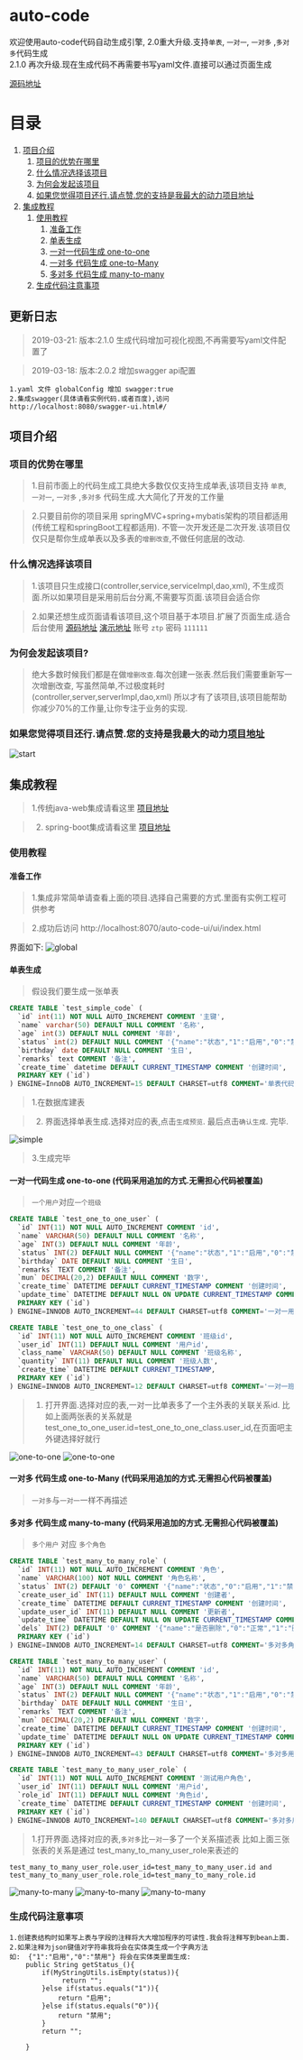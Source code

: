 # auto-code
欢迎使用auto-code代码自动生成引擎, 
2.0重大升级.支持`单表`, `一对一`, `一对多` ,`多对多`代码生成  
2.1.0 再次升级.现在生成代码不再需要书写yaml文件.直接可以通过页面生成

[源码地址](https://gitee.com/ztp/auto-code)

# 目录
1. <a href="#1">项目介绍</a>
    1. <a href="#1.1">项目的优势在哪里</a>
    2. <a href="#1.2">什么情况选择该项目</a>
    3. <a href="#1.3">为何会发起该项目</a>
    4. <a href="#1.4">如果您觉得项目还行.请点赞.您的支持是我最大的动力项目地址</a>
2. <a href="#2">集成教程</a>
    1. <a href="#2.1">使用教程</a>
        1. <a href="#2.1.1">准备工作</a>
        2. <a href="#2.1.2">单表生成</a>
        3. <a href="#2.1.3">一对一代码生成 one-to-one</a>
        4. <a href="#2.1.4">一对多 代码生成 one-to-Many</a>
        5.  <a href="#2.1.5">多对多 代码生成 many-to-many</a>
    2.  <a href="#2.2">生成代码注意事项</a>

## 更新日志

> 2019-03-21: 版本:2.1.0 生成代码增加可视化视图,不再需要写yaml文件配置了

> 2019-03-18: 版本:2.0.2 增加swagger api配置

    1.yaml 文件 globalConfig 增加 swagger:true 
    2.集成swagger(具体请看实例代码.或者百度),访问 http://localhost:8080/swagger-ui.html#/


## <a name="1">项目介绍</a>
### <a name="1.1">项目的优势在哪里</a>

> 1.目前市面上的代码生成工具绝大多数仅仅支持生成单表,该项目支持 `单表`, `一对一`, `一对多` ,`多对多` 
代码生成.大大简化了开发的工作量

> 2.只要目前你的项目采用 springMVC+spring+mybatis架构的项目都适用(传统工程和springBoot工程都适用).
不管一次开发还是二次开发.该项目仅仅只是帮你生成单表以及多表的`增删改查`,不做任何底层的改动.

### <a name="1.2">什么情况选择该项目</a>
> 1.该项目只生成接口(controller,service,serviceImpl,dao,xml),
不生成页面.所以如果项目是采用前后台分离,不需要写页面.该项目会适合你

> 2.如果还想生成页面请看该项目,这个项目基于本项目.扩展了页面生成.适合后台使用 [源码地址](https://gitee.com/ztp/auto-code-admin) 
 [演示地址](http://www.zengtengpeng.com/login/gotoLogin) 账号 `ztp`  密码 `111111`
 
### <a name="1.3">为何会发起该项目? </a>

> 绝大多数时候我们都是在做`增删改查`.每次创建一张表.然后我们需要重新写一次增删改查,
写虽然简单,不过极度耗时(controller,server,serverImpl,dao,xml) 
    所以才有了该项目,该项目能帮助你减少70%的工作量,让你专注于业务的实现.

### <a name="1.4">如果您觉得项目还行.请点赞.您的支持是我最大的动力[项目地址](https://gitee.com/ztp/auto-code)</a>

![start](http://images.zengtengpeng.com/auto-code/start.png)

## <a name="2">集成教程</a>

> 1.传统java-web集成请看这里 [项目地址](https://gitee.com/ztp/auto-code-ui)

> 2. spring-boot集成请看这里 [项目地址](https://gitee.com/ztp/auto-code-spring-boot-starter)


### <a name="2.1">使用教程</a>
#### <a name="2.1.1">准备工作</a>

>1.集成非常简单请查看上面的项目.选择自己需要的方式.里面有实例工程可供参考

>2.成功后访问 http://localhost:8070/auto-code-ui/ui/index.html

界面如下: 
![global](http://images.zengtengpeng.com/auto-code-ui/global.png)

#### <a name="2.1.2">单表生成</a>

>假设我们要生成一张单表
```sql
CREATE TABLE `test_simple_code` (
  `id` int(11) NOT NULL AUTO_INCREMENT COMMENT '主键',
  `name` varchar(50) DEFAULT NULL COMMENT '名称',
  `age` int(3) DEFAULT NULL COMMENT '年龄',
  `status` int(2) DEFAULT NULL COMMENT '{"name":"状态","1":"启用","0":"禁用"}',
  `birthday` date DEFAULT NULL COMMENT '生日',
  `remarks` text COMMENT '备注',
  `create_time` datetime DEFAULT CURRENT_TIMESTAMP COMMENT '创建时间',
  PRIMARY KEY (`id`)
) ENGINE=InnoDB AUTO_INCREMENT=15 DEFAULT CHARSET=utf8 COMMENT='单表代码生成';
```

>1.在数据库建表

>2. 界面选择单表生成.选择对应的表,点击`生成预览`. 最后点击`确认生成`. 完毕.

![simple](http://images.zengtengpeng.com/auto-code-ui/simple.png)

>3.生成完毕 
#### <a name="2.1.3">一对一代码生成 one-to-one (代码采用追加的方式.无需担心代码被覆盖) </a>

>`一个用户`对应`一个班级`
```sql
CREATE TABLE `test_one_to_one_user` (
  `id` INT(11) NOT NULL AUTO_INCREMENT COMMENT 'id',
  `name` VARCHAR(50) DEFAULT NULL COMMENT '名称',
  `age` INT(3) DEFAULT NULL COMMENT '年龄',
  `status` INT(2) DEFAULT NULL COMMENT '{"name":"状态","1":"启用","0":"禁用"}',
  `birthday` DATE DEFAULT NULL COMMENT '生日',
  `remarks` TEXT COMMENT '备注',
  `mun` DECIMAL(20,2) DEFAULT NULL COMMENT '数字',
  `create_time` DATETIME DEFAULT CURRENT_TIMESTAMP COMMENT '创建时间',
  `update_time` DATETIME DEFAULT NULL ON UPDATE CURRENT_TIMESTAMP COMMENT '更新时间',
  PRIMARY KEY (`id`)
) ENGINE=INNODB AUTO_INCREMENT=44 DEFAULT CHARSET=utf8 COMMENT='一对一用户';

CREATE TABLE `test_one_to_one_class` (
  `id` INT(11) NOT NULL AUTO_INCREMENT COMMENT '班级id',
  `user_id` INT(11) DEFAULT NULL COMMENT '用户id',
  `class_name` VARCHAR(50) DEFAULT NULL COMMENT '班级名称',
  `quantity` INT(11) DEFAULT NULL COMMENT '班级人数',
  `create_time` DATETIME DEFAULT CURRENT_TIMESTAMP,
  PRIMARY KEY (`id`)
) ENGINE=INNODB AUTO_INCREMENT=12 DEFAULT CHARSET=utf8 COMMENT='一对一班级';

```

>1. 打开界面.选择对应的表,一对一比单表多了一个主外表的关联关系id.
比如上面两张表的关系就是 test_one_to_one_user.id=test_one_to_one_class.user_id,在页面吧主外键选择好就行

![one-to-one](http://images.zengtengpeng.com/auto-code-ui/one-to-one1.png)
![one-to-one](http://images.zengtengpeng.com/auto-code-ui/one-to-one2.png)

#### <a name="2.1.4">一对多 代码生成 one-to-Many (代码采用追加的方式.无需担心代码被覆盖)</a>

>  `一对多`与`一对一`一样不再描述


#### <a name="2.1.5">多对多 代码生成 many-to-many (代码采用追加的方式.无需担心代码被覆盖)</a>
    
> `多个用户` 对应 `多个角色`

```sql
CREATE TABLE `test_many_to_many_role` (
  `id` INT(11) NOT NULL AUTO_INCREMENT COMMENT '角色',
  `name` VARCHAR(100) NOT NULL COMMENT '角色名称',
  `status` INT(2) DEFAULT '0' COMMENT '{"name":"状态","0":"启用","1":"禁用"}',
  `create_user_id` INT(11) DEFAULT NULL COMMENT '创建者',
  `create_time` DATETIME DEFAULT CURRENT_TIMESTAMP COMMENT '创建时间',
  `update_user_id` INT(11) DEFAULT NULL COMMENT '更新者',
  `update_time` DATETIME DEFAULT NULL ON UPDATE CURRENT_TIMESTAMP COMMENT '更新时间',
  `dels` INT(2) DEFAULT '0' COMMENT '{"name":"是否删除","0":"正常","1":"删除"}',
  PRIMARY KEY (`id`)
) ENGINE=INNODB AUTO_INCREMENT=14 DEFAULT CHARSET=utf8 COMMENT='多对多角色';

CREATE TABLE `test_many_to_many_user` (
  `id` INT(11) NOT NULL AUTO_INCREMENT COMMENT 'id',
  `name` VARCHAR(50) DEFAULT NULL COMMENT '名称',
  `age` INT(3) DEFAULT NULL COMMENT '年龄',
  `status` INT(2) DEFAULT NULL COMMENT '{"name":"状态","1":"启用","0":"禁用"}',
  `birthday` DATE DEFAULT NULL COMMENT '生日',
  `remarks` TEXT COMMENT '备注',
  `mun` DECIMAL(20,2) DEFAULT NULL COMMENT '数字',
  `create_time` DATETIME DEFAULT CURRENT_TIMESTAMP COMMENT '创建时间',
  `update_time` DATETIME DEFAULT NULL ON UPDATE CURRENT_TIMESTAMP COMMENT '更新时间',
  PRIMARY KEY (`id`)
) ENGINE=INNODB AUTO_INCREMENT=43 DEFAULT CHARSET=utf8 COMMENT='多对多用户';

CREATE TABLE `test_many_to_many_user_role` (
  `id` INT(11) NOT NULL AUTO_INCREMENT COMMENT '测试用户角色',
  `user_id` INT(11) DEFAULT NULL COMMENT '用户id',
  `role_id` INT(11) DEFAULT NULL COMMENT '角色id',
  `create_time` DATETIME DEFAULT CURRENT_TIMESTAMP COMMENT '创建时间',
  PRIMARY KEY (`id`)
) ENGINE=INNODB AUTO_INCREMENT=140 DEFAULT CHARSET=utf8 COMMENT='多对多用户角色';
```

> 1.打开界面.选择对应的表,`多对多`比`一对一`多了一个关系描述表
    比如上面三张张表的关系是通过 test_many_to_many_user_role来表述的 
    
    test_many_to_many_user_role.user_id=test_many_to_many_user.id and test_many_to_many_user_role.role_id=test_many_to_many_role.id

![many-to-many](http://images.zengtengpeng.com/auto-code-ui/many-to-many1.png)
![many-to-many](http://images.zengtengpeng.com/auto-code-ui/many-to-many2.png)
![many-to-many](http://images.zengtengpeng.com/auto-code-ui/many-to-many3.png)


### <a name="2.2">生成代码注意事项 </a>

    1.创建表结构时如果写上表与字段的注释将大大增加程序的可读性.我会将注释写到bean上面.
    2.如果注释为json键值对字符串我将会在实体类生成一个字典方法
    如:  {"1":"启用","0":"禁用"} 将会在实体类里面生成:
        public String getStatus_(){
    		if(MyStringUtils.isEmpty(status)){
    			 return "";
    		}else if(status.equals("1")){
    			return "启用";
    		}else if(status.equals("0")){
    			return "禁用";
    		}
    		return "";
    
    	}